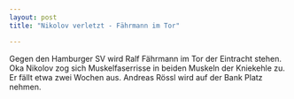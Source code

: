 ```yaml
---
layout: post
title: "Nikolov verletzt - Fährmann im Tor"

---
```


Gegen den Hamburger SV wird Ralf Fährmann im Tor der Eintracht stehen. Oka Nikolov zog sich Muskelfaserrisse in beiden Muskeln der Kniekehle zu. Er fällt etwa zwei Wochen aus. Andreas Rössl wird auf der Bank Platz nehmen.


